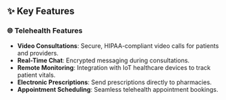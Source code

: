 ## ✨ Key Features

### 🌐 Telehealth Features

- **Video Consultations**: Secure, HIPAA-compliant video calls for patients and providers.
- **Real-Time Chat**: Encrypted messaging during consultations.
- **Remote Monitoring**: Integration with IoT healthcare devices to track patient vitals.
- **Electronic Prescriptions**: Send prescriptions directly to pharmacies.
- **Appointment Scheduling**: Seamless telehealth appointment bookings.

